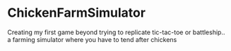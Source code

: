 # ChickenFarmSimulator
Creating my first game beyond trying to replicate tic-tac-toe or battleship.. a farming simulator where you have to tend after chickens
